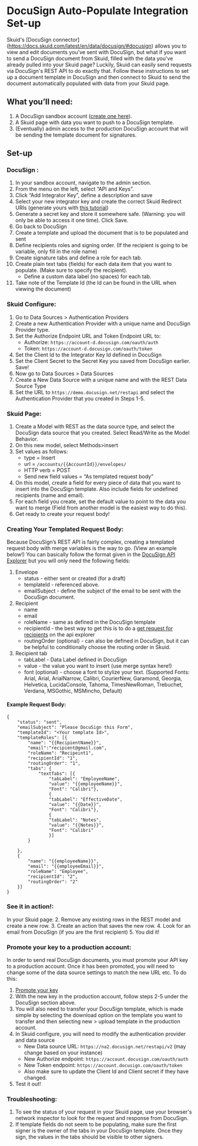 

# DocuSign Auto-Populate Integration Set-up

Skuid's [DocuSign connector] (https://docs.skuid.com/latest/en/data/docusign/#docusign) allows you to view and edit documents you've sent with DocuSign, but what if you want to send a DocuSign document from Skuid, filled with the data you've already pulled into your Skuid page? Luckily, Skuid can easily send requests via DocuSign's REST API to do exactly that. Follow these instructions to set up a document template in DocuSign and then connect to Skuid to send the document automatically populated with data from your Skuid page.
 
## What you’ll need: 
1.	A DocuSign sandbox account ([create one here](https://go.docusign.com/trial/)).
2.	A Skuid page with data you want to push to a DocuSign template.
3.	(Eventually) admin access to the production DocuSign account that will be sending the template document for signatures.

## Set-up
### DocuSign : 
1.	In your sandbox account, navigate to the admin section. 
2.	From the menu on the left, select “API and Keys”.
3.	Click “Add Integrator Key”, define a description and save
4.	Select your new integrator key and create the correct Skuid Redirect URIs (generate yours with [this tutorial](https://docs.skuid.com/latest/en/data/callback-urls-redirect-uris.html))
5.	Generate a secret key and store it somewhere safe. (Warning: you will only be able to access it one time). Click Save. 
6.	Go back to DocuSign 
7.	Create a template and upload the document that is to be populated and sent 
8.	Define recipients roles and signing order. (If the recipient is going to be variable, only fill in the role name)
9.	Create signature tabs and define a role for each tab. 
10.	Create plain text tabs (fields) for each data item that you want to populate. (Make sure to specify the recipient). 
	- Define a custom data label (no spaces) for each tab. 
11.	Take note of the Template Id (the Id can be found in the URL when viewing the document)
 

### Skuid Configure: 
1.	Go to Data Sources > Authentication Providers
2.	Create a new Authentication Provider with a unique name and DocuSign Provider type. 
3.	Set the Authorize Endpoint URL and Token Endpoint URL to: 
	- Authorize: `https://account-d.docusign.com/oauth/auth`
	-	Token: `https://account-d.docusign.com/oauth/token`
4.	Set the Client Id to the Integrator Key Id defined in DocuSign
5.	Set the Client Secret to the Secret Key you saved from DocuSign earlier. Save!
6.	Now go to Data Sources > Data Sources
7.	Create a New Data Source with a unique name and with the REST Data Source Type
8.	Set the URL to  `https://demo.docusign.net/restapi` and select the Authentication Provider that you created in Steps 1-5.


### Skuid Page:
1.	Create a Model with REST as the data source type, and select the DocuSign data source that you created. Select Read/Write as the Model Behavior.
2.	On this new model, select Methods>insert
3.	Set values as follows: 
	-	type = Insert
	-	url = `/accounts/{{AccountId}}/envelopes/`
	- HTTP verb = POST 
	- Send new field values = “As templated request body” 
4.	On this model, create a field for every piece of data that you want to insert into the DocuSign template. Also include fields for undefined recipients (name and email). 
5.	For each field you create, set the default value to point to the data you want to merge (Field from another model is the easiest way to do this).
6.	Get ready to create your request body!


### Creating Your Templated Request Body:
Because DocuSign’s REST API is fairly complex, creating a templated request body with merge variables is the way to go. (View an example below!)
You can basically follow the format given in the [DocuSign API Explorer](https://apiexplorer.docusign.com/#/esign/restapi?categories=Envelopes&tags=Envelopes&operations=create) but you will only need the following fields: 
1.	Envelope
	- status - either sent or created (for a draft)
	- templateId - referenced above. 
	- emailSubject - define the subject of the email to be sent with the DocuSign document. 
2.	Recipient
	- name
	- email
	- roleName - same as defined in the DocuSign template
	- recipientId - the best way to get this is to do a [get request for recipients](https://apiexplorer.docusign.com/#/esign/restapi?categories=Envelopes&tags=EnvelopeRecipients&operations=list) on the api explorer 
	- routingOrder (optional) - can also be defined in DocuSign, but it can be helpful to conditionally choose the routing order in Skuid. 
3.	Recipient tab
	- tabLabel - Data Label defined in DocuSign
	- value - the value you want to insert (use merge syntax here!)
	- font (optional) - choose a font to stylize your text. (Supported Fonts: Arial, Arial, ArialNarrow, Calibri, CourierNew, Garamond, Georgia, Helvetica,   LucidaConsole, Tahoma, TimesNewRoman, Trebuchet, Verdana, MSGothic, MSMincho, Default)

#### Example Request Body:  
 
    {
        "status": "sent",
        "emailSubject": "Please DocuSign this Form",
        "templateId": "<Your template Id>",
        "templateRoles": [{
            "name": "{{RecipientName}}",
            "email":"recipient@gmail.com",
            "roleName": "Recipeint1",
            "recipientId": "1",
            "routingOrder": "1",
            "tabs": {
                "textTabs": [{
                    "tabLabel": "EmployeeName",
                    "value": "{{employeeName}}",
                    "Font": "Calibri"},
                    {
                    "tabLabel": "EffectiveDate",
                    "value": "{{Date}}",
                    "Font": "Calibri"},                        
                    {
                    "tabLabel": "Notes",
                    "value": "{{Notes}}",
                    "Font": "Calibri"
                    }]
            }
            
        },
        {
            "name": "{{employeeName}}",
            "email": "{{employeeEmail}}",
            "roleName": "Employee",
            "recipientId": "2",
            "routingOrder": "2"
        }]
    }

### See it in action!: 
In your Skuid page:
2.	Remove any existing rows in the REST model and create a new row. 
3.	Create an action that saves the new row. 
4.	Look for an email from DocuSign (if you are the first recipient) 
5.	You did it!

### Promote your key to a production account: 
In order to send real DocuSign documents, you must promote your API key to a production account. Once it has been promoted, you will need to change some of the data source settings to match the new URL etc. 
To do this:
1.	[Promote your key](https://support.docusign.com/guides/ndse-admin-guide-api-and-keys) 
2.	With the new key in the production account, follow steps 2-5 under the DocuSign section above. 
3.	You will also need to transfer your DocuSign template, which is made simple by selecting the download option on the template you want to transfer and then selecting new > upload template in the production account. 
4.	In Skuid configure, you will need to modify the authentication provider and data source
	- New Data source URL: `https://na2.docusign.net/restapi/v2` (may change based on your instance)
	- New Authorize endpoint: `https://account.docusign.com/oauth/auth`
	- New Token endpoint: `https://account.docusign.com/oauth/token`
	- Also make sure to update the Client Id and Client secret if they have changed.
5.	Test it out! 

### Troubleshooting:
1.	To see the status of your request in your Skuid page, use your browser's network inspector to look for the request and response from DocuSign. 
2.	If template fields do not seem to be populating, make sure the first signer is the owner of the tabs in your DocuSign template. Once they sign, the values in the tabs should be visible to other signers. 


